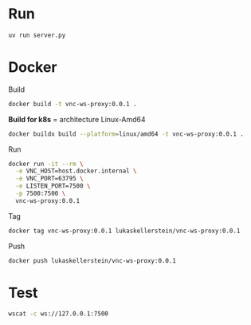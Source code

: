 # Run

```bash
uv run server.py
```

# Docker

Build

```bash
docker build -t vnc-ws-proxy:0.0.1 .
```

**Build for k8s** = architecture Linux-Amd64

```bash
docker buildx build --platform=linux/amd64 -t vnc-ws-proxy:0.0.1 .
```

Run

```bash
docker run -it --rm \
  -e VNC_HOST=host.docker.internal \
  -e VNC_PORT=63795 \
  -e LISTEN_PORT=7500 \
  -p 7500:7500 \
  vnc-ws-proxy:0.0.1
```

Tag

```bash
docker tag vnc-ws-proxy:0.0.1 lukaskellerstein/vnc-ws-proxy:0.0.1
```

Push

```bash
docker push lukaskellerstein/vnc-ws-proxy:0.0.1
```

# Test

```bash
wscat -c ws://127.0.0.1:7500
```

